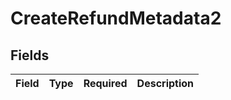 # CreateRefundMetadata2


## Fields

| Field       | Type        | Required    | Description |
| ----------- | ----------- | ----------- | ----------- |